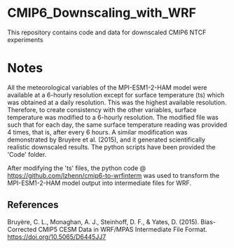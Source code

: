 # CMIP6_Downscaling_with_WRF
This repository contains code and data for downscaled CMIP6 NTCF experiments

# Notes
All the meteorological variables of the MPI-ESM1-2-HAM model were available at a 6-hourly resolution except for surface temperature (ts) which was obtained at a daily resolution. This was the highest available resolution. Therefore, to create consistency with the other variables, surface temperature was modified to a 6-hourly resolution. The modified file was such that for each day, the same surface temperature reading was provided 4 times, that is, after every 6 hours. A similar modification was demonstrated by Bruyère et al. (2015), and it generated scientifically realistic downscaled results. The python scripts have been provided the 'Code' folder.

After modifying the 'ts' files, the python code @ https://github.com/lzhenn/cmip6-to-wrfinterm was used to transform the MPI-ESM1-2-HAM model output into intermediate files for WRF.

## References
Bruyère, C. L., Monaghan, A. J., Steinhoff, D. F., & Yates, D. (2015). Bias-Corrected CMIP5 CESM Data in WRF/MPAS Intermediate File Format. https://doi.org/10.5065/D6445JJ7

